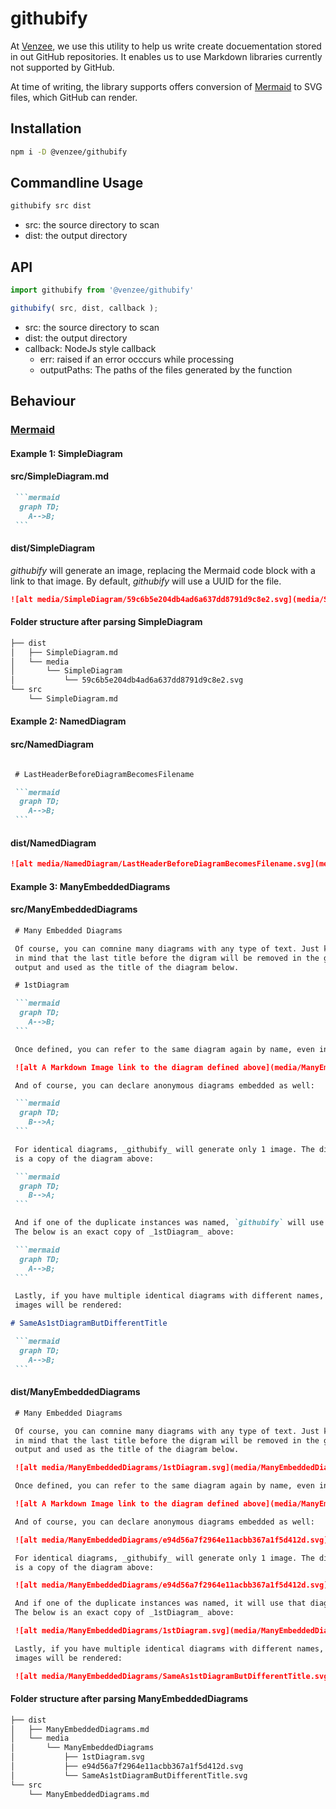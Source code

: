 # githubify

At [Venzee](https://www.venzee.com]), we use this utility to help us write create docuementation stored in out GitHub repositories. It enables us to use Markdown libraries currently not supported by GitHub.

At time of writing, the library supports offers conversion of [Mermaid](https://mermaidjs.github.io/) to SVG files, which GitHub can render.

## Installation

```bash
npm i -D @venzee/githubify
```

## Commandline Usage

```bash
githubify src dist
```

* src: the source directory to scan
* dist: the output directory

## API

```javascript
import githubify from '@venzee/githubify'

githubify( src, dist, callback );
```

* src: the source directory to scan
* dist: the output directory
* callback: NodeJs style callback
  * err: raised if an error occcurs while processing
  * outputPaths: The paths of the files generated by the function

## Behaviour

### [Mermaid](https://mermaidjs.github.io/)

#### Example 1: SimpleDiagram

#### src/SimpleDiagram.md

````markdown
 ```mermaid
  graph TD;
    A-->B;
 ```
````

#### dist/SimpleDiagram

_githubify_ will generate an image, replacing the Mermaid code block with a
link to that image. By default, _githubify_ will use a UUID for the file.

````markdown
![alt media/SimpleDiagram/59c6b5e204db4ad6a637dd8791d9c8e2.svg](media/SimpleDiagram/59c6b5e204db4ad6a637dd8791d9c8e2.svg)
````

#### Folder structure after parsing SimpleDiagram

```bash
├── dist
│   ├── SimpleDiagram.md
│   └── media
│       └── SimpleDiagram
│           └── 59c6b5e204db4ad6a637dd8791d9c8e2.svg
└── src
    └── SimpleDiagram.md
```

#### Example 2: NamedDiagram

#### src/NamedDiagram

````markdown

 # LastHeaderBeforeDiagramBecomesFilename

 ```mermaid
  graph TD;
    A-->B;
 ```
````

#### dist/NamedDiagram

```markdown
![alt media/NamedDiagram/LastHeaderBeforeDiagramBecomesFilename.svg](media/NamedDiagram/LastHeaderBeforeDiagramBecomesFilename.svg)
```

#### Example 3: ManyEmbeddedDiagrams

#### src/ManyEmbeddedDiagrams

````markdown
 # Many Embedded Diagrams

 Of course, you can comnine many diagrams with any type of text. Just keep
 in mind that the last title before the digram will be removed in the generated
 output and used as the title of the diagram below.

 # 1stDiagram

 ```mermaid
  graph TD;
    A-->B;
 ```

 Once defined, you can refer to the same diagram again by name, even in the source:

 ![alt A Markdown Image link to the diagram defined above](media/ManyEmbeddedDiagrams/1stDiagram.svg)

 And of course, you can declare anonymous diagrams embedded as well:

 ```mermaid
  graph TD;
    B-->A;
 ```

 For identical diagrams, _githubify_ will generate only 1 image. The diagram below
 is a copy of the diagram above:

 ```mermaid
  graph TD;
    B-->A;
 ```

 And if one of the duplicate instances was named, `githubify` will use that diagram's name.
 The below is an exact copy of _1stDiagram_ above:

 ```mermaid
  graph TD;
    A-->B;
 ```

 Lastly, if you have multiple identical diagrams with different names, multiple
 images will be rendered:

# SameAs1stDiagramButDifferentTitle

 ```mermaid
  graph TD;
    A-->B;
 ```

````

#### dist/ManyEmbeddedDiagrams

````markdown
 # Many Embedded Diagrams

 Of course, you can comnine many diagrams with any type of text. Just keep
 in mind that the last title before the digram will be removed in the generated
 output and used as the title of the diagram below.

 ![alt media/ManyEmbeddedDiagrams/1stDiagram.svg](media/ManyEmbeddedDiagrams/1stDiagram.svg)

 Once defined, you can refer to the same diagram again by name, even in the source:

 ![alt A Markdown Image link to the diagram defined above](media/ManyEmbeddedDiagrams/1stDiagram.svg)

 And of course, you can declare anonymous diagrams embedded as well:

 ![alt media/ManyEmbeddedDiagrams/e94d56a7f2964e11acbb367a1f5d412d.svg](media/ManyEmbeddedDiagrams/e94d56a7f2964e11acbb367a1f5d412d.svg)

 For identical diagrams, _githubify_ will generate only 1 image. The diagram below
 is a copy of the diagram above:

 ![alt media/ManyEmbeddedDiagrams/e94d56a7f2964e11acbb367a1f5d412d.svg](media/ManyEmbeddedDiagrams/e94d56a7f2964e11acbb367a1f5d412d.svg)

 And if one of the duplicate instances was named, it will use that diagram's name.
 The below is an exact copy of _1stDiagram_ above:

 ![alt media/ManyEmbeddedDiagrams/1stDiagram.svg](media/ManyEmbeddedDiagrams/1stDiagram.svg)

 Lastly, if you have multiple identical diagrams with different names, multiple
 images will be rendered:

 ![alt media/ManyEmbeddedDiagrams/SameAs1stDiagramButDifferentTitle.svg](media/ManyEmbeddedDiagrams/SameAs1stDiagramButDifferentTitle.svg)

````

#### Folder structure after parsing ManyEmbeddedDiagrams

```bash
├── dist
│   ├── ManyEmbeddedDiagrams.md
│   └── media
│       └── ManyEmbeddedDiagrams
│           ├── 1stDiagram.svg
│           ├── e94d56a7f2964e11acbb367a1f5d412d.svg
│           └── SameAs1stDiagramButDifferentTitle.svg
└── src
    └── ManyEmbeddedDiagrams.md
```